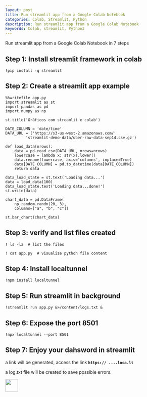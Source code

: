 ```yaml
---
layout: post
title: Run streamlit app from a Google Colab Notebook
categories: Colab, Streamlit, Python
description: Run streamlit app from a Google Colab Notebook
keywords: Colab, streamlit, Python3
---
```


Run streamlit app from a Google Colab Notebook in 7 steps

## Step 1: Install streamlit framework in colab


```
!pip install -q streamlit
```

## Step 2: Create a streamlit app example

```
%%writefile app.py
import streamlit as st
import pandas as pd
import numpy as np

st.title('Gráficos com streamlit e colab')

DATE_COLUMN = 'date/time'
DATA_URL = ('https://s3-us-west-2.amazonaws.com/'
         'streamlit-demo-data/uber-raw-data-sep14.csv.gz')

def load_data(nrows):
    data = pd.read_csv(DATA_URL, nrows=nrows)
    lowercase = lambda x: str(x).lower()
    data.rename(lowercase, axis='columns', inplace=True)
    data[DATE_COLUMN] = pd.to_datetime(data[DATE_COLUMN])
    return data

data_load_state = st.text('Loading data...')
data = load_data(100)
data_load_state.text('Loading data...done!')
st.write(data)

chart_data = pd.DataFrame(
    np.random.randn(20, 3),
    columns=["a", "b", "c"])

st.bar_chart(chart_data)
```

## Step 3: verify and list files created

```
! ls -la  # list the files

! cat app.py  # visualize python file content
```

## Step 4: Install localtunnel

```
!npm install localtunnel
```

## Step 5: Run streamlit in background

```
!streamlit run app.py &>/content/logs.txt &
```

## Step 6: Expose the port 8501

```
!npx localtunnel --port 8501
```

## Step 7: Enjoy your dahsword in streamlit

a link will be generated, access the link **`https:// ....loca.lt`** 

a log.txt file will be created to save possible errors.

[<img height="40px" src="https://www.ko-fi.com/img/githubbutton_sm.svg"/>](https://ko-fi.com/latindev)